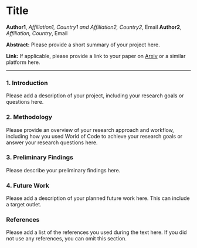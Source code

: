 # Title

**Author1**, *Affiliation1, Country1 and Affiliation2, Country2*, Email
**Author2**, *Affiliation, Country*, Email

**Abstract:** Please provide a short summary of your project here.

**Link:** If applicable, please provide a link to your paper on [Arxiv](https://arxiv.org/) or a similar platform here.

***

### 1. Introduction
Please add a description of your project, including your research goals or questions here.

### 2. Methodology
Please provide an overview of your research approach and workflow, including how you used World of Code to achieve your research goals or answer your research questions here.

### 3. Preliminary Findings
Please describe your preliminary findings here.

### 4. Future Work
Please add a description of your planned future work here. This can include a target outlet.

### References
Please add a list of the references you used during the text here. If you did not use any references, you can omit this section.
